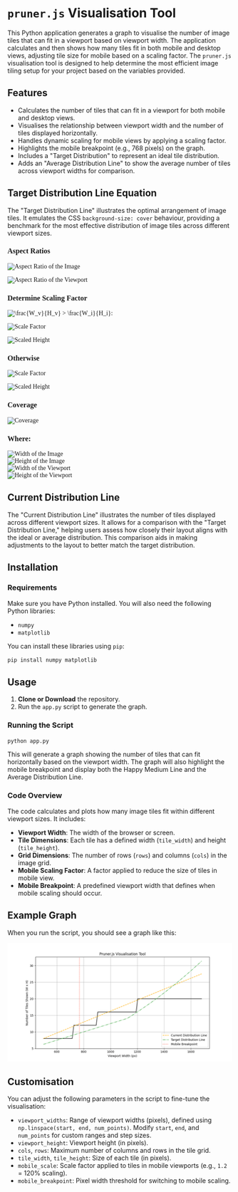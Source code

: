 # `pruner.js` Visualisation Tool

This Python application generates a graph to visualise the number of image tiles that can fit in a viewport based on viewport width. The application calculates and then shows how many tiles fit in both mobile and desktop views, adjusting tile size for mobile based on a scaling factor. The `pruner.js` visualisation tool is designed to help determine the most efficient image tiling setup for your project based on the variables provided.

## Features

- Calculates the number of tiles that can fit in a viewport for both mobile and desktop views.
- Visualises the relationship between viewport width and the number of tiles displayed horizontally.
- Handles dynamic scaling for mobile views by applying a scaling factor.
- Highlights the mobile breakpoint (e.g., 768 pixels) on the graph.
- Includes a "Target Distribution" to represent an ideal tile distribution.
- Adds an "Average Distribution Line" to show the average number of tiles across viewport widths for comparison.

## Target Distribution Line Equation

The "Target Distribution Line" illustrates the optimal arrangement of image tiles. It emulates the CSS `background-size: cover` behaviour, providing a benchmark for the most effective distribution of image tiles across different viewport sizes.

<style>@media (prefers-color-scheme: dark) { #Equation img { filter: invert(1); } }</style>

<div id="Equation" style="font-family: Georgia;">

### Aspect Ratios

  ![Aspect Ratio of the Image](https://latex.codecogs.com/svg.latex?\text{Aspect%20Ratio%20Image}%20=%20\frac{W_i}{H_i})

  ![Aspect Ratio of the Viewport](https://latex.codecogs.com/svg.latex?\text{Aspect%20Ratio%20Viewport}%20=%20\frac{W_v}{H_v})

### Determine Scaling Factor

![\frac{W_v}{H_v} > \frac{W_i}{H_i}](https://latex.codecogs.com/svg.latex?\text{If%20}\frac{W_v}{H_v}%20>%20\frac{W_i}{H_i}):

![Scale Factor](https://latex.codecogs.com/svg.latex?\text{Scale%20Factor}%20=%20\frac{W_v}{W_i})

![Scaled Height](https://latex.codecogs.com/svg.latex?\text{Scaled%20Height}%20=%20\frac{W_v}{\text{Aspect%20Ratio}_{\text{image}}})

### Otherwise

![Scale Factor](https://latex.codecogs.com/svg.latex?\text{Scale%20Factor}%20=%20\frac{H_v}{H_i})

![Scaled Height](https://latex.codecogs.com/svg.latex?\text{Scaled%20Height}%20=%20H_v)

### Coverage

![Coverage](https://latex.codecogs.com/svg.latex?\text{Coverage}%20=%20\left(\frac{W_v}{W_i}\right)%20\times%20\left(\frac{H_v}{H_i}\right))

### Where:

![Width of the Image](https://latex.codecogs.com/svg.latex?W_i%20=%20\text{Width%20of%20the%20image})<br>
![Height of the Image](https://latex.codecogs.com/svg.latex?H_i%20=%20\text{Height%20of%20the%20image})<br>
![Width of the Viewport](https://latex.codecogs.com/svg.latex?W_v%20=%20\text{Width%20of%20the%20viewport})<br>
![Height of the Viewport](https://latex.codecogs.com/svg.latex?H_v%20=%20\text{Height%20of%20the%20viewport})<br>

</div>

## Current Distribution Line

The "Current Distribution Line" illustrates the number of tiles displayed across different viewport sizes. It allows for a comparison with the "Target Distribution Line," helping users assess how closely their layout aligns with the ideal or average distribution. This comparison aids in making adjustments to the layout to better match the target distribution.

## Installation

### Requirements

Make sure you have Python installed. You will also need the following Python libraries:
- `numpy`
- `matplotlib`

You can install these libraries using `pip`:

```bash
pip install numpy matplotlib
```

## Usage

1. **Clone or Download** the repository.
2. Run the `app.py` script to generate the graph.

### Running the Script

```bash
python app.py
```

This will generate a graph showing the number of tiles that can fit horizontally based on the viewport width. The graph will also highlight the mobile breakpoint and display both the Happy Medium Line and the Average Distribution Line.

### Code Overview

The code calculates and plots how many image tiles fit within different viewport sizes. It includes:

- **Viewport Width**: The width of the browser or screen.
- **Tile Dimensions**: Each tile has a defined width (`tile_width`) and height (`tile_height`).
- **Grid Dimensions**: The number of rows (`rows`) and columns (`cols`) in the image grid.
- **Mobile Scaling Factor**: A factor applied to reduce the size of tiles in mobile view.
- **Mobile Breakpoint**: A predefined viewport width that defines when mobile scaling should occur.

## Example Graph

When you run the script, you should see a graph like this:

![Graph Example](./example.png)

## Customisation

You can adjust the following parameters in the script to fine-tune the visualisation:

- `viewport_widths`: Range of viewport widths (pixels), defined using `np.linspace(start, end, num_points)`. Modify `start`, `end`, and `num_points` for custom ranges and step sizes.
- `viewport_height`: Viewport height (in pixels).
- `cols`, `rows`: Maximum number of columns and rows in the tile grid.
- `tile_width`, `tile_height`: Size of each tile (in pixels).
- `mobile_scale`: Scale factor applied to tiles in mobile viewports (e.g., `1.2` = 120% scaling).
- `mobile_breakpoint`: Pixel width threshold for switching to mobile scaling.